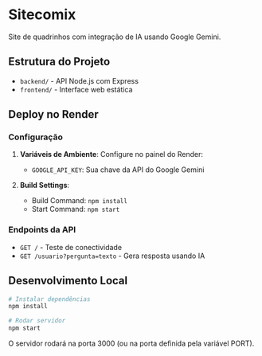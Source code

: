 # Sitecomix

Site de quadrinhos com integração de IA usando Google Gemini.

## Estrutura do Projeto

- `backend/` - API Node.js com Express
- `frontend/` - Interface web estática

## Deploy no Render

### Configuração

1. **Variáveis de Ambiente**: Configure no painel do Render:
   - `GOOGLE_API_KEY`: Sua chave da API do Google Gemini

2. **Build Settings**:
   - Build Command: `npm install`
   - Start Command: `npm start`

### Endpoints da API

- `GET /` - Teste de conectividade
- `GET /usuario?pergunta=texto` - Gera resposta usando IA

## Desenvolvimento Local

```bash
# Instalar dependências
npm install

# Rodar servidor
npm start
```

O servidor rodará na porta 3000 (ou na porta definida pela variável PORT). 